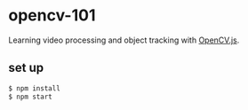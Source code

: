 # opencv-101

Learning video processing and object tracking with [OpenCV.js](https://docs.opencv.org/master/d5/d10/tutorial_js_root.html).

## set up

```sh
$ npm install
$ npm start
```
